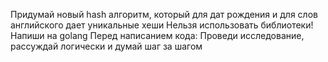 Придумай новый hash алгоритм, который для дат рождения и для слов английского дает уникальные хеши
Нельзя использовать библиотеки!
Напиши на golang
Перед написанием кода: Проведи исследование, рассуждай логически и думай шаг за шагом